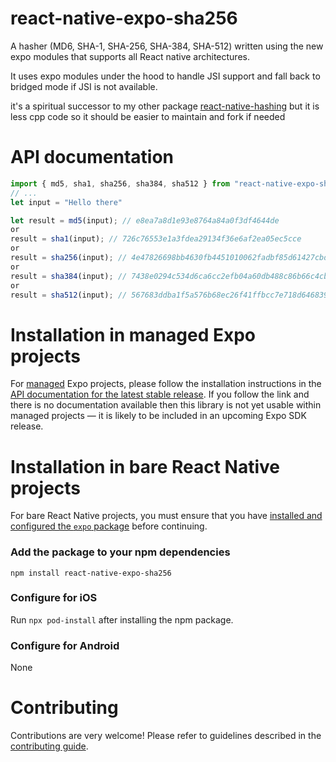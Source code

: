 # react-native-expo-sha256

A hasher (MD6, SHA-1, SHA-256, SHA-384, SHA-512) written using the new expo modules that supports all React native architectures.

It uses expo modules under the hood to handle JSI support and fall back to bridged mode if JSI is not available.

it's a spiritual successor to my other package [react-native-hashing](https://github.com/TheRogue76/react-native-hashing) but it is less cpp code
so it should be easier to maintain and fork if needed

# API documentation

```ts
import { md5, sha1, sha256, sha384, sha512 } from "react-native-expo-sha256";
// ...
let input = "Hello there"

let result = md5(input); // e8ea7a8d1e93e8764a84a0f3df4644de
or
result = sha1(input); // 726c76553e1a3fdea29134f36e6af2ea05ec5cce
or
result = sha256(input); // 4e47826698bb4630fb4451010062fadbf85d61427cbdfaed7ad0f23f239bed89
or
result = sha384(input); // 7438e0294c534d6ca6cc2efb04a60db488c86b66c4cbd3c00d11d58c8020274ab0a2a720c88986968d894f26b16c461f
or
result = sha512(input); // 567683ddba1f5a576b68ec26f41ffbcc7e718d646839ac6c2ef746fe952cef4cbe6dea635bc2f098b92b65caacf482333bb9d1d9a3089bc4f01cb86f7a2fbc18
```

# Installation in managed Expo projects

For [managed](https://docs.expo.dev/versions/latest/introduction/managed-vs-bare/) Expo projects, please follow the installation instructions in the [API documentation for the latest stable release](#api-documentation). If you follow the link and there is no documentation available then this library is not yet usable within managed projects &mdash; it is likely to be included in an upcoming Expo SDK release.

# Installation in bare React Native projects

For bare React Native projects, you must ensure that you have [installed and configured the `expo` package](https://docs.expo.dev/bare/installing-expo-modules/) before continuing.

### Add the package to your npm dependencies

```
npm install react-native-expo-sha256
```

### Configure for iOS

Run `npx pod-install` after installing the npm package.


### Configure for Android

None

# Contributing

Contributions are very welcome! Please refer to guidelines described in the [contributing guide]( https://github.com/expo/expo#contributing).
